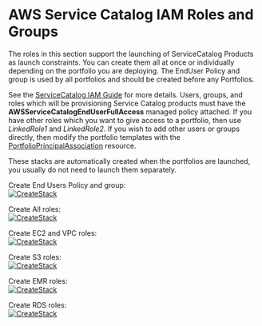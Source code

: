 # AWS Service Catalog IAM Roles and Groups

The roles in this section support the launching of ServiceCatalog Products as launch constraints.
You can create them all at once or individually depending on the portfolio you are deploying.
The EndUser Policy and group is used by all portfolios and should be created before any Portfolios.

See the
 [ServiceCatalog IAM Guide](https://docs.aws.amazon.com/servicecatalog/latest/adminguide/getstarted-iamenduser.html) for more details.
 Users, groups, and roles which will be provisioning Service Catalog products must have the
 **AWSServiceCatalogEndUserFullAccess** managed policy attached. If you have other roles which you want to give access to a
 portfolio, then use _LinkedRole1_ and _LinkedRole2_. If you wish to add other users or groups directly, then modify the portfolio templates with the
 [PortfolioPrincipalAssociation](https://docs.aws.amazon.com/AWSCloudFormation/latest/UserGuide/aws-resource-servicecatalog-portfolioprincipalassociation.html) resource.

These stacks are automatically created when the portfolios are launched, you usually do not need to launch them separately.
 
Create End Users Policy and group:  
[![CreateStack](https://s3.amazonaws.com/cloudformation-examples/cloudformation-launch-stack.png)](https://console.aws.amazon.com/cloudformation/home?region=us-east-1#/stacks/new?stackName=SC-RA-IAM-Endusers&templateURL=https://s3.amazonaws.com/aws-service-catalog-reference-architectures/iam/sc-enduser-iam.yml)  

Create All roles:  
[![CreateStack](https://s3.amazonaws.com/cloudformation-examples/cloudformation-launch-stack.png)](https://console.aws.amazon.com/cloudformation/home?region=us-east-1#/stacks/new?stackName=SC-RA-IAM-AllRoles&templateURL=https://s3.amazonaws.com/aws-service-catalog-reference-architectures/iam/sc-launchrole-createall.json)  

Create EC2 and VPC roles:  
[![CreateStack](https://s3.amazonaws.com/cloudformation-examples/cloudformation-launch-stack.png)](https://console.aws.amazon.com/cloudformation/home?region=us-east-1#/stacks/new?stackName=SC-RA-IAM-EC2VPCRoles&templateURL=https://s3.amazonaws.com/aws-service-catalog-reference-architectures/iam/sc-ec2vpc-launchrole.yml)  

Create S3 roles:  
[![CreateStack](https://s3.amazonaws.com/cloudformation-examples/cloudformation-launch-stack.png)](https://console.aws.amazon.com/cloudformation/home?region=us-east-1#/stacks/new?stackName=SC-RA-IAM-S3Roles&templateURL=https://s3.amazonaws.com/aws-service-catalog-reference-architectures/iam/sc-s3-launchrole.yml)  

Create EMR roles:  
[![CreateStack](https://s3.amazonaws.com/cloudformation-examples/cloudformation-launch-stack.png)](https://console.aws.amazon.com/cloudformation/home?region=us-east-1#/stacks/new?stackName=SC-RA-IAM-EMRRoles&templateURL=https://s3.amazonaws.com/aws-service-catalog-reference-architectures/iam/sc-emr-launchrole.yml)  

Create RDS roles:  
[![CreateStack](https://s3.amazonaws.com/cloudformation-examples/cloudformation-launch-stack.png)](https://console.aws.amazon.com/cloudformation/home?region=us-east-1#/stacks/new?stackName=SC-RA-IAM-RDSRoles&templateURL=https://s3.amazonaws.com/aws-service-catalog-reference-architectures/iam/sc-rds-launchrole.yml)  

